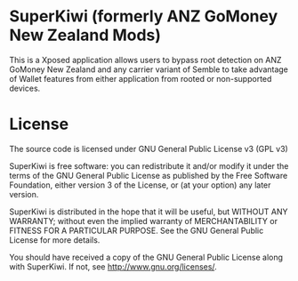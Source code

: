 # SuperKiwi (formerly ANZ GoMoney New Zealand Mods)

This is a Xposed application allows users to bypass root detection on ANZ GoMoney New Zealand and 
any carrier variant of Semble to take advantage of Wallet features from either application 
from rooted or non-supported devices.

# License 

The source code is licensed under GNU General Public License v3 (GPL v3) 

SuperKiwi is free software: you can redistribute it and/or modify
it under the terms of the GNU General Public License as published by
the Free Software Foundation, either version 3 of the License, or
(at your option) any later version.

SuperKiwi is distributed in the hope that it will be useful,
but WITHOUT ANY WARRANTY; without even the implied warranty of
MERCHANTABILITY or FITNESS FOR A PARTICULAR PURPOSE.  See the
GNU General Public License for more details.

You should have received a copy of the GNU General Public License
along with SuperKiwi.  If not, see <http://www.gnu.org/licenses/>.